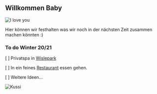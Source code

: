 ## Willkommen Baby

![I love you](https://www.stehgreif.com/images/product_images/original_images/pk1000-iloveyou.png)

Hier können wir festhalten was wir noch in der nächsten Zeit zusammen machen könnten :)


### To do Winter 20/21

[ ] Privatspa in [Wislepark](http://www.wislepark.ch/wellness/)

[ ] In ein feines [Restaurant](https://tanaka-restaurant.ch/) essen gehen.

[ ] Weitere Ideen...

![Kussi](https://www.nameslook.com/names/kussi-nameslook.jpg)
